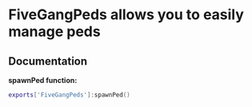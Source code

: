 # FiveGangPeds allows you to easily manage peds

## Documentation

__spawnPed function:__

```lua
exports['FiveGangPeds']:spawnPed()
 ```

